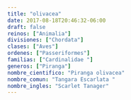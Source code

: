 ```yaml
---
title: "olivacea"
date: 2017-08-18T20:46:32-06:00
draft: false
reinos: ["Animalia"]
divisiones: ["Chordata"]
clases: ["Aves"]
ordenes: ["Passeriformes"]
familias: ["Cardinalidae "]
generos: ["Piranga"]
nombre_cientifico: "Piranga olivacea"
nombre_comun: "Tangara Escarlata "
nombre_ingles: "Scarlet Tanager"
---
```

